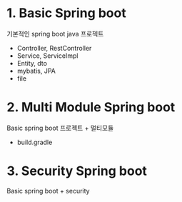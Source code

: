 # 1. Basic Spring boot
기본적인 spring boot java 프로젝트
- Controller, RestController
- Service, ServiceImpl
- Entity, dto
- mybatis, JPA
- file

# 2. Multi Module Spring boot
Basic spring boot 프로젝트 + 멀티모듈
- build.gradle

# 3. Security Spring boot
Basic spring boot + security
